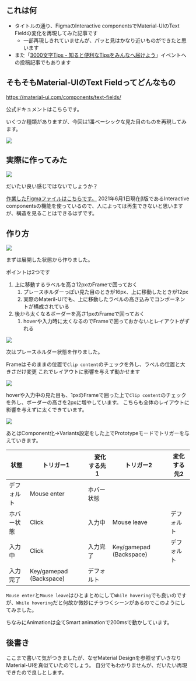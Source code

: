 <!--
title:   FigmaのInteractive componentsでMaterial-UIのText Fieldを再現してみる
tags:    figma,material-ui,tips,ネタ
id:      5b6cda9bbed8af15e4cb
private: false
-->
## これは何

- タイトルの通り、FigmaのInteractive componentsでMaterial-UIのText Fieldの変化を再現してみた記事です
    - 一部再現しきれていませんが、パッと見はかなり近いものができたと思います
- また「[3000文字Tips - 知ると便利なTipsをみんなへ届けよう](https://qiita.com/official-events/d523df99d6479293ffa7)」イベントへの投稿記事でもあります

## そもそもMaterial-UIのText Fieldってどんなもの

https://material-ui.com/components/text-fields/

公式ドキュメントはこちらです。

いくつか種類がありますが、今回は1番ベーシックな見た目のものを再現してみます。

![](https://qiita-image-store.s3.ap-northeast-1.amazonaws.com/0/214677/e79b28ab-2acf-5f2f-4ccb-5f3117d9a76a.gif)

## 実際に作ってみた

![](https://qiita-image-store.s3.ap-northeast-1.amazonaws.com/0/214677/a8d6645a-e06e-2ea3-0023-a3d955481b80.gif)

だいたい良い感じではないでしょうか？

[作業したFigmaファイルはこちらです。](https://www.figma.com/file/ArCLltBwFSEFnLSl7RQBbz/Qiita-Material-UI-Text-Field-Mockup?node-id=0%3A1)
2021年6月1日現在β版であるInteractive componentsの機能を使っているので、人によっては再生できないと思いますが、構造を見ることはできるはずです。

## 作り方

![](https://qiita-image-store.s3.ap-northeast-1.amazonaws.com/0/214677/112384bb-e62c-d8c9-4538-7f35abf52224.png)

まずは展開した状態から作りました。

ポイントは2つです

1. 上に移動するラベルを高さ12pxのFrameで囲っておく
    1. プレースホルダーっぽい見た目のときが16px、上に移動したときが12px
    1. 実際のMateril-UIでも、上に移動したラベルの高さ込みでコンポーネントが構成されている
1. 後から太くなるボーダーを高さ1pxのFrameで囲っておく
    1. hoverや入力時に太くなるのでFrameで囲っておかないとレイアウトがずれる

![](https://qiita-image-store.s3.ap-northeast-1.amazonaws.com/0/214677/7bca26f9-ca11-7fcb-d334-ac695e0830ca.png)

次はプレースホルダー状態を作りました。

Frameはそのままの位置で`Clip content`のチェックを外し、ラベルの位置と大きさだけ変更
これでレイアウトに影響を与えず動かせます

![](https://qiita-image-store.s3.ap-northeast-1.amazonaws.com/0/214677/7a4cdc11-bc9f-9fa0-e7f2-e958cb8b832d.png)

hoverや入力中の見た目も、1pxのFrameで囲った上で`Clip content`のチェックを外し、ボーダーの高さを2pxに増やしています。
こちらも全体のレイアウトに影響を与えずに太くできています。

![](https://qiita-image-store.s3.ap-northeast-1.amazonaws.com/0/214677/d96922da-a3d6-de52-ddce-470f4cce1d19.png)

あとはComponent化→Variants設定をした上でPrototypeモードでトリガーを与えていきます。

| 状態 | トリガー1 |　変化する先1 | トリガー2 | 変化する先2 |
| --- | --- | --- | --- | --- |
| デフォルト | Mouse enter | ホバー状態 |  |  |
| ホバー状態 | Click | 入力中 | Mouse leave | デフォルト |
| 入力中 | Click | 入力完了 | Key/gamepad (Backspace) | デフォルト |
| 入力完了 | Key/gamepad (Backspace) | デフォルト |

`Mouse enter`と`Mouse leave`はひとまとめにして`While hovering`でも良いのですが、`While hovering`だと何故か微妙にチラつくシーンがあるのでこのようにしてみました。

ちなみにAnimationは全てSmart animationで200msで動かしています。

## 後書き

ここまで書いて気がつきましたが、なぜMaterial Designを参照せずいきなりMaterial-UIを真似ていたのでしょう。
自分でもわかりませんが、だいたい再現できたので良しとします。